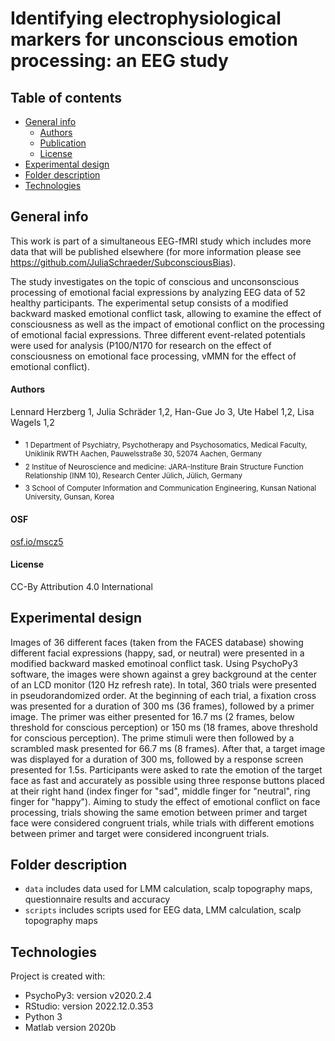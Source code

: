 # Identifying electrophysiological markers for unconscious emotion processing: an EEG study 
  
## Table of contents
* [General info](#general-info)
    * [Authors](#authors)
    * [Publication](#OSF)
    * [License](#license)
* [Experimental design](#experimental-design)
* [Folder description](#folder-description)
* [Technologies](#technologies)

## General info 
This work is part of a simultaneous EEG-fMRI study which includes more data that will be published elsewhere (for more information please see https://github.com/JuliaSchraeder/SubconsciousBias). 

The study investigates on the topic of conscious and unconsonscious processing of emotional facial expressions by analyzing EEG data of 52 healthy participants. The experimental setup consists of a modified backward masked emotional conflict task, allowing to examine the effect of consciousness as well as the impact of emotional conflict on the processing of emotional facial expressions. Three different event-related potentials were used for analysis (P100/N170 for research on the effect of consciousness on emotional face processing, vMMN for the effect of emotional conflict). 

#### Authors 
Lennard Herzberg 1, Julia Schräder 1,2, Han-Gue Jo 3, Ute Habel 1,2, Lisa Wagels 1,2

* <sub> 1 Department of Psychiatry, Psychotherapy and Psychosomatics, Medical Faculty, Uniklinik RWTH Aachen, Pauwelsstraße 30, 52074 Aachen, Germany <sub/>
* <sub> 2 Institue of Neuroscience and medicine: JARA-Institure Brain Structure Function Relationship (INM 10), Research Center Jülich, Jülich, Germany <sub/>
* <sub> 3 School of Computer Information and Communication Engineering, Kunsan National University, Gunsan, Korea <sub/>


#### OSF

[osf.io/mscz5](https://osf.io/bfrky)

#### License 

CC-By Attribution 4.0 International 

## Experimental design 

Images of 36 different faces (taken from the FACES database) showing different facial expressions (happy, sad, or neutral) were presented in a modified backward masked emotinoal conflict task. Using PsychoPy3 software, the images were shown against a grey background at the center of an LCD monitor (120 Hz refresh rate). In total, 360 trials were presented in pseudorandomized order. 
At the beginning of each trial, a fixation cross was presented for a duration of 300 ms (36 frames), followed by a primer image. The primer was either presented for 16.7 ms (2 frames, below threshold for conscious perception) or 150 ms (18 frames, above threshold for conscious perception). The prime stimuli were then followed by a scrambled mask presented for 66.7 ms (8 frames). After that, a target image was displayed for a duration of 300 ms, followed by a response screen presented for 1.5s. Participants were asked to rate the emotion of the target face as fast and accurately as possible using three response buttons placed at their right hand (index finger for "sad", middle finger for "neutral", ring finger for "happy"). 
Aiming to study the effect of emotional conflict on face processing, trials showing the same emotion between primer and target face were considered congruent trials, while trials with different emotions between primer and target were considered incongruent trials. 

## Folder description 

* `data` includes data used for LMM calculation, scalp topography maps, questionnaire results and accuracy
* `scripts` includes scripts used for EEG data, LMM calculation, scalp topography maps

## Technologies 
Project is created with: 
* PsychoPy3: version v2020.2.4
* RStudio: version 2022.12.0.353
* Python 3
* Matlab version 2020b
